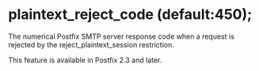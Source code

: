 # plaintext_reject_code (default:450); 


The numerical Postfix SMTP server response code when a request
is rejected by the reject_plaintext_session restriction.


 This feature is available in Postfix 2.3 and later. 


